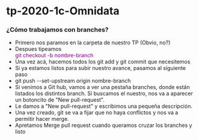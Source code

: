 # tp-2020-1c-Omnidata

<body>
<h3> ¿Cómo trabajamos con branches? </h3>

<ul>
  <li>Primero nos paramos en la carpeta de nuestro TP (Obvio, no?) </li>
  <li>Despues tipeamos <br> <font color="purple"> git checkout -b nombre-branch </font> </li>
  <li>Una vez acá, hacemos todos los git add y git commit que necesitemos </li>
  <li>Si ya estamos listos para subir nuestro avance, pasamos al siguiente paso </li>
  <li>git push --set-upstream origin nombre-branch </li>
  <li>Si venimos a Git hub, vamos a ver una pestaña branches, donde están listados los distintos branch. Si buscamos el nuestro, nos va a   aparecer un botoncito de "New pull-request". </li>
  <li>Le damos a "New pull-request" y escribimos una pequeña descripción. </li>
  <li>Una vez creado, git se va a fijar que no haya conflictos y nos va a permitir hacer merge.</li>
  <li>Apretamos Merge pull request cuando queramos cruzar los branches y listo</li>
</ul>
</body>
